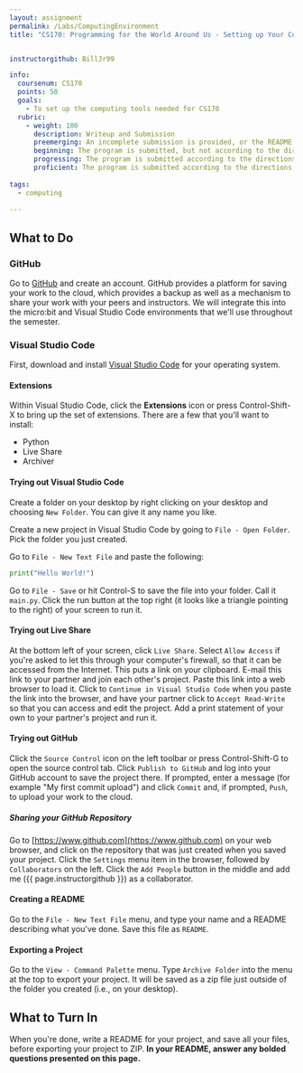 ```yaml
---
layout: assignment
permalink: /Labs/ComputingEnvironment
title: "CS170: Programming for the World Around Us - Setting up Your Computing Environment"


instructorgithub: BillJr99

info:
  coursenum: CS170
  points: 50
  goals:
    - To set up the computing tools needed for CS170
  rubric:
    - weight: 100
      description: Writeup and Submission
      preemerging: An incomplete submission is provided, or the README file submitted is blank
      beginning: The program is submitted, but not according to the directions in one or more ways (for example, because it is lacking a readme writeup or missing answers to written questions)
      progressing: The program is submitted according to the directions with a minor omission or correction needed, including a readme writeup describing the solution and answering nearly all questions posed in the instructions
      proficient: The program is submitted according to the directions, including a readme writeup describing the solution and answering all questions posed in the instructions
    
tags:
  - computing
  
---
```


## What to Do

### GitHub
Go to [GitHub](https://www.github.com) and create an account.  GitHub provides a platform for saving your work to the cloud, which provides a backup as well as a mechanism to share your work with your peers and instructors.  We will integrate this into the micro:bit and Visual Studio Code environments that we'll use throughout the semester.

### Visual Studio Code
First, download and install [Visual Studio Code](https://code.visualstudio.com/download) for your operating system.  

#### Extensions
Within Visual Studio Code, click the **Extensions** icon or press Control-Shift-X to bring up the set of extensions.  There are a few that you'll want to install:

* Python
* Live Share
* Archiver

#### Trying out Visual Studio Code
Create a folder on your desktop by right clicking on your desktop and choosing `New Folder`.  You can give it any name you like.

Create a new project in Visual Studio Code by going to `File - Open Folder`.  Pick the folder you just created.

Go to `File - New Text File` and paste the following:

```python
print("Hello World!")
```

Go to `File - Save` or hit Control-S to save the file into your folder.  Call it `main.py`. Click the run button at the top right (it looks like a triangle pointing to the right) of your screen to run it.

#### Trying out Live Share
At the bottom left of your screen, click `Live Share`.  Select `Allow Access` if you're asked to let this through your computer's firewall, so that it can be accessed from the Internet.  This puts a link on your clipboard.  E-mail this link to your partner and join each other's project.  Paste this link into a web browser to load it.  Click to `Continue in Visual Studio Code` when you paste the link into the browser, and have your partner click to `Accept Read-Write` so that you can access and edit the project.  Add a print statement of your own to your partner's project and run it.

#### Trying out GitHub
Click the `Source Control` icon on the left toolbar or press Control-Shift-G to open the source control tab.  Click `Publish to GitHub` and log into your GitHub account to save the project there.  If prompted, enter a message (for example "My first commit upload") and click `Commit` and, if prompted, `Push`, to upload your work to the cloud.

##### Sharing your GitHub Repository
Go to [https://www.github.com](https://www.github.com) on your web browser, and click on the repository that was just created when you saved your project.  Click the `Settings` menu item in the browser, followed by `Collaborators` on the left.  Click the `Add People` button in the middle and add me ({{ page.instructorgithub }}) as a collaborator.

#### Creating a README
Go to the `File - New Text File` menu, and type your name and a README describing what you've done.  Save this file as `README`.

#### Exporting a Project
Go to the `View - Command Palette` menu.  Type `Archive Folder` into the menu at the top to export your project.  It will be saved as a zip file just outside of the folder you created (i.e., on your desktop).

## What to Turn In

When you're done, write a README for your project, and save all your files, before exporting your project to ZIP.  **In your README, answer any bolded questions presented on this page.** 
